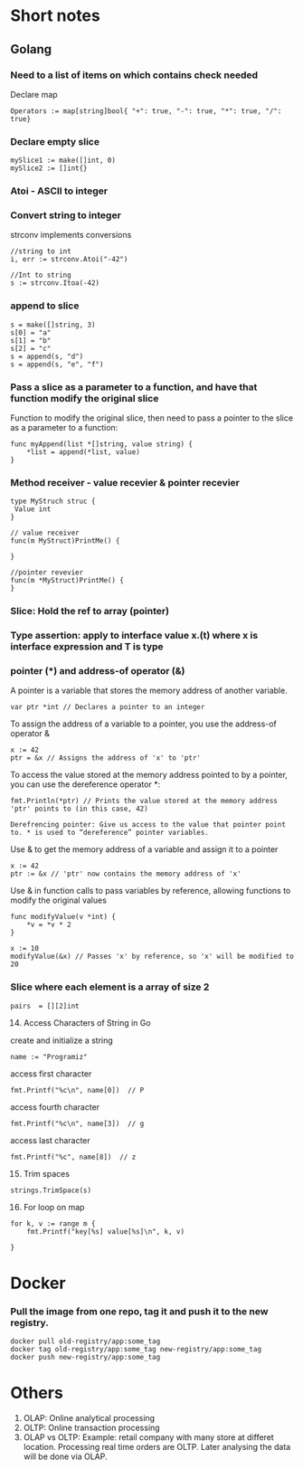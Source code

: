 # Short notes

## Golang


 ### Need to a list of items on which contains check needed 

Declare map

```Operators := map[string]bool{ "+": true, "-": true, "*": true, "/": true}```

### Declare empty slice
```
mySlice1 := make([]int, 0)
mySlice2 := []int{}
```
### Atoi - ASCII to integer


### Convert string to integer

 

strconv implements conversions
```
//string to int
i, err := strconv.Atoi("-42")

//Int to string
s := strconv.Itoa(-42)
```

### append to slice

```
s = make([]string, 3)
s[0] = "a"
s[1] = "b"
s[2] = "c"
s = append(s, "d")
s = append(s, "e", "f")
```
### Pass a slice as a parameter to a function, and have that function modify the original slice
  
Function to modify the original slice, then need to pass a pointer to the slice as  a parameter to a function:
```
func myAppend(list *[]string, value string) {
    *list = append(*list, value)
}
```

### Method receiver - value recevier & pointer recevier

```
type MyStruch struc {
 Value int
}

// value receiver
func(m MyStruct)PrintMe() {
 
}

//pointer revevier
func(m *MyStruct)PrintMe() {
}

```

### Slice: Hold the ref to array (pointer)

### Type assertion: apply to interface value x.(t) where x is interface expression and T is type




### pointer (*) and address-of operator (&)

A pointer is a variable that stores the memory address of another variable.
```
var ptr *int // Declares a pointer to an integer
```

To assign the address of a variable to a pointer, you use the address-of operator & 
```
x := 42
ptr = &x // Assigns the address of 'x' to 'ptr'
```

To access the value stored at the memory address pointed to by a pointer, you can use the dereference operator *:
```
fmt.Println(*ptr) // Prints the value stored at the memory address 'ptr' points to (in this case, 42)

Derefrencing pointer: Give us access to the value that pointer point to. * is used to “dereference” pointer variables. 
```

Use & to get the memory address of a variable and assign it to a pointer

```
x := 42
ptr := &x // 'ptr' now contains the memory address of 'x'
```

Use & in function calls to pass variables by reference, allowing functions to modify the original values

```
func modifyValue(v *int) {
    *v = *v * 2
}

x := 10
modifyValue(&x) // Passes 'x' by reference, so 'x' will be modified to 20
```

### Slice where each element is a array of size 2

```
pairs  = [][2]int
```

14. Access Characters of String in Go

  create and initialize a string
  
  `name := "Programiz"`

  access first character
  
  `fmt.Printf("%c\n", name[0])  // P`

  access fourth character
  
  `fmt.Printf("%c\n", name[3])  // g`

  access last character
  
  `fmt.Printf("%c", name[8])  // z`

 15. Trim spaces

```
strings.TrimSpace(s)
```

16. For loop on map

```
for k, v := range m { 
    fmt.Printf("key[%s] value[%s]\n", k, v)

}
```


# Docker

### Pull the image from one repo, tag it and push it to the new registry.

```
docker pull old-registry/app:some_tag
docker tag old-registry/app:some_tag new-registry/app:some_tag
docker push new-registry/app:some_tag
```

# Others

1. OLAP: Online analytical processing
2. OLTP: Online transaction processing
3. OLAP vs OLTP: Example: retail company with many store at differet location. Processing real time orders are OLTP. Later analysing the data will be done via OLAP.

